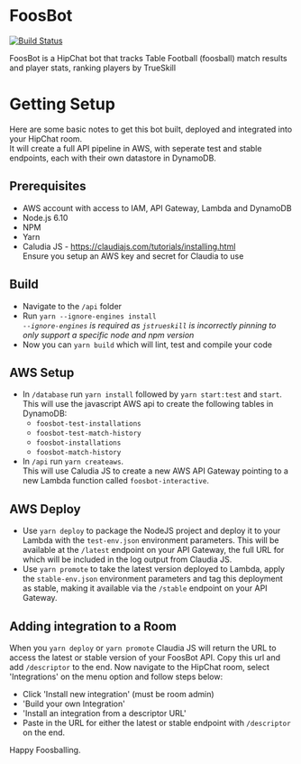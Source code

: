 # FoosBot
[![Build Status](https://travis-ci.org/gnjack/FoosBot.svg?branch=master)](https://travis-ci.org/gnjack/FoosBot)

FoosBot is a HipChat bot that tracks Table Football (foosball) match results and player stats, ranking players by TrueSkill

# Getting Setup

Here are some basic notes to get this bot built, deployed and integrated into your HipChat room.  
It will create a full API pipeline in AWS, with seperate test and stable endpoints, each with their own datastore in DynamoDB.

## Prerequisites

* AWS account with access to IAM, API Gateway, Lambda and DynamoDB
* Node.js 6.10
* NPM
* Yarn
* Caludia JS - https://claudiajs.com/tutorials/installing.html  
  Ensure you setup an AWS key and secret for Claudia to use

## Build

* Navigate to the `/api` folder
* Run `yarn --ignore-engines install`  
  *`--ignore-engines` is required as `jstrueskill` is incorrectly pinning to only support a specific node and npm version*
* Now you can `yarn build` which will lint, test and compile your code

## AWS Setup
* In `/database` run `yarn install` followed by `yarn start:test` and `start`.  
  This will use the javascript AWS api to create the following tables in DynamoDB:
  * `foosbot-test-installations`
  * `foosbot-test-match-history`
  * `foosbot-installations`
  * `foosbot-match-history`
* In `/api` run `yarn createaws`.  
  This will use Caludia JS to create a new AWS API Gateway pointing to a new Lambda function called `foosbot-interactive`.

## AWS Deploy
* Use `yarn deploy` to package the NodeJS project and deploy it to your Lambda with the `test-env.json` environment parameters. This will be available at the `/latest` endpoint on your API Gateway, the full URL for which will be included in the log output from Claudia JS.
* Use `yarn promote` to take the latest version deployed to Lambda, apply the `stable-env.json` environment parameters and tag this deployment as stable, making it available via the `/stable` endpoint on your API Gateway.

## Adding integration to a Room

When you `yarn deploy` or `yarn promote` Claudia JS will return the URL to access the latest or stable version of your FoosBot API. Copy this url and add `/descriptor` to the end. Now navigate to the HipChat room, select 'Integrations' on the menu option and follow steps below:

* Click 'Install new integration' (must be room admin)
* 'Build your own Integration'
* 'Install an integration from a descriptor URL'
* Paste in the URL for either the latest or stable endpoint with `/descriptor` on the end.

Happy Foosballing.

